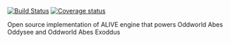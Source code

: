 [![Build Status](https://travis-ci.org/paulsapps/alive.svg?branch=master)](https://travis-ci.org/paulsapps/alive) 
[![Coverage status](https://coveralls.io/repos/paulsapps/alive/badge.svg)](https://coveralls.io/r/paulsapps/alive)

Open source implementation of ALIVE engine that powers Oddworld Abes Oddysee and Oddworld Abes Exoddus
